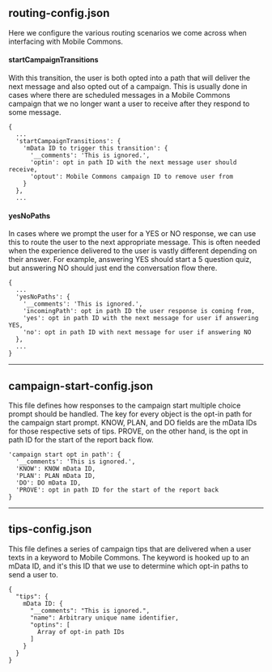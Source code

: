 ## routing-config.json
Here we configure the various routing scenarios we come across when interfacing
with Mobile Commons.

#### startCampaignTransitions
With this transition, the user is both opted into a path that will deliver the next message and also opted out of a campaign. This is usually done in cases where there are scheduled messages in a Mobile Commons campaign that we no longer want a user to receive after they respond to some message.

```
{
  ...
  'startCampaignTransitions': {
    'mData ID to trigger this transition': {
      '__comments': 'This is ignored.',
      'optin': opt in path ID with the next message user should receive,
      'optout': Mobile Commons campaign ID to remove user from
    }
  },
  ...
```

#### yesNoPaths
In cases where we prompt the user for a YES or NO response, we can use this to route the user to the next appropriate message. This is often needed when the experience delivered to the user is vastly different depending on their answer. For example, answering YES should start a 5 question quiz, but answering NO should just end the conversation flow there.

```
{
  ...
  'yesNoPaths': {
    '__comments': 'This is ignored.',
    'incomingPath': opt in path ID the user response is coming from,
    'yes': opt in path ID with the next message for user if answering YES,
    'no': opt in path ID with next message for user if answering NO
  },
  ...
}
```

----

## campaign-start-config.json
This file defines how responses to the campaign start multiple choice prompt
should be handled. The key for every object is the opt-in path for the
campaign start prompt. KNOW, PLAN, and DO fields are the mData IDs for those
respective sets of tips. PROVE, on the other hand, is the opt in path ID for
the start of the report back flow.

```
'campaign start opt in path': {
  '__comments': 'This is ignored.',
  'KNOW': KNOW mData ID,
  'PLAN': PLAN mData ID,
  'DO': DO mData ID,
  'PROVE': opt in path ID for the start of the report back
}
```

----

## tips-config.json
This file defines a series of campaign tips that are delivered when a user texts
in a keyword to Mobile Commons. The keyword is hooked up to an mData ID, and it's
this ID that we use to determine which opt-in paths to send a user to.

```
{
  "tips": {
    mData ID: {
      "__comments": "This is ignored.",
      "name": Arbitrary unique name identifier,
      "optins": [
        Array of opt-in path IDs
      ]
    }
  }
}
```
